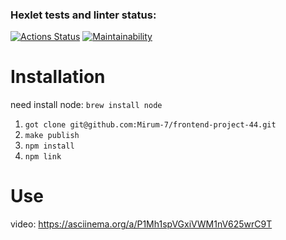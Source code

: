 ### Hexlet tests and linter status:
[![Actions Status](https://github.com/Mirum-7/frontend-project-44/workflows/hexlet-check/badge.svg)](https://github.com/Mirum-7/frontend-project-44/actions)
[![Maintainability](https://api.codeclimate.com/v1/badges/acdf7a8372a0799f8d99/maintainability)](https://codeclimate.com/github/Mirum-7/frontend-project-44/maintainability)


# Installation 

need install node:
```brew install node```

1. ```got clone git@github.com:Mirum-7/frontend-project-44.git```
2. ```make publish```
3. ```npm install```
4. ```npm link```

# Use

video: https://asciinema.org/a/P1Mh1spVGxiVWM1nV625wrC9T
